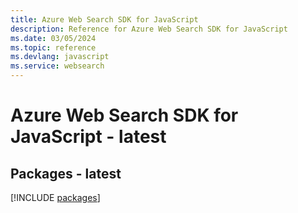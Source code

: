 ```yaml
---
title: Azure Web Search SDK for JavaScript
description: Reference for Azure Web Search SDK for JavaScript
ms.date: 03/05/2024
ms.topic: reference
ms.devlang: javascript
ms.service: websearch
---
```

# Azure Web Search SDK for JavaScript - latest
## Packages - latest
[!INCLUDE [packages](web-search-index.md)]